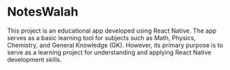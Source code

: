 # NotesWalah
This project is an educational app developed using React Native. The app serves as a basic learning tool for subjects such as Math, Physics, Chemistry, and General Knowledge (GK). However, its primary purpose is to serve as a learning project for understanding and applying React Native development skills.
